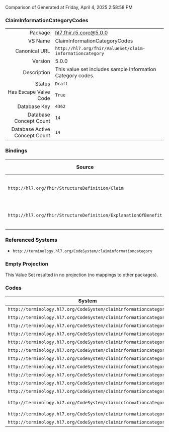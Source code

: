 Comparison of 
Generated at Friday, April 4, 2025 2:58:58 PM

### ClaimInformationCategoryCodes

|      |     |
| ---: | --- |
| Package | hl7.fhir.r5.core@5.0.0 |
| VS Name | ClaimInformationCategoryCodes |
| Canonical URL | `http://hl7.org/fhir/ValueSet/claim-informationcategory` |
| Version | 5.0.0 |
| Description | This value set includes sample Information Category codes. |
| Status | `Draft` |
| Has Escape Valve Code | `True` |
| Database Key | `4362` |
| Database Concept Count | `14` |
| Database Active Concept Count | `14` |
### Bindings

| Source | Element | Binding | Strength | Element Short |
| ------ | ------- | ------- | -------- | ------------- |
| `http://hl7.org/fhir/StructureDefinition/Claim` | `Claim.supportingInfo.category` | `http://hl7.org/fhir/ValueSet/claim-informationcategory` | `Example` | Classification of the supplied information |
| `http://hl7.org/fhir/StructureDefinition/ExplanationOfBenefit` | `ExplanationOfBenefit.supportingInfo.category` | `http://hl7.org/fhir/ValueSet/claim-informationcategory` | `Example` | Classification of the supplied information |

### Referenced Systems

* `http://terminology.hl7.org/CodeSystem/claiminformationcategory`
### Empty Projection

This Value Set resulted in no projection (no mappings to other packages).

### Codes

| System | Code | Display |
| ------ | ---- | ------- |
| `http://terminology.hl7.org/CodeSystem/claiminformationcategory` | `attachment` | Attachment |
| `http://terminology.hl7.org/CodeSystem/claiminformationcategory` | `discharge` | Discharge |
| `http://terminology.hl7.org/CodeSystem/claiminformationcategory` | `employmentimpacted` | EmploymentImpacted |
| `http://terminology.hl7.org/CodeSystem/claiminformationcategory` | `exception` | Exception |
| `http://terminology.hl7.org/CodeSystem/claiminformationcategory` | `externalcause` | External Caause |
| `http://terminology.hl7.org/CodeSystem/claiminformationcategory` | `hospitalized` | Hospitalized |
| `http://terminology.hl7.org/CodeSystem/claiminformationcategory` | `info` | Information |
| `http://terminology.hl7.org/CodeSystem/claiminformationcategory` | `material` | Materials Forwarded |
| `http://terminology.hl7.org/CodeSystem/claiminformationcategory` | `missingtooth` | Missing Tooth |
| `http://terminology.hl7.org/CodeSystem/claiminformationcategory` | `onset` | Onset |
| `http://terminology.hl7.org/CodeSystem/claiminformationcategory` | `other` | Other |
| `http://terminology.hl7.org/CodeSystem/claiminformationcategory` | `patientreasonforvisit` | Patient Reason for Visit |
| `http://terminology.hl7.org/CodeSystem/claiminformationcategory` | `prosthesis` | Prosthesis |
| `http://terminology.hl7.org/CodeSystem/claiminformationcategory` | `related` | Related Services |
